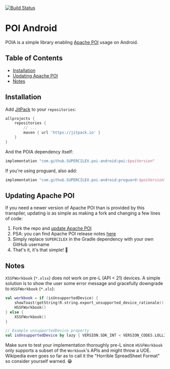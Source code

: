 [![Build Status](https://travis-ci.org/SUPERCILEX/poi-android.svg?branch=master)](https://travis-ci.org/SUPERCILEX/poi-android)

# POI Android

POIA is a simple library enabling [Apache POI](https://poi.apache.org/) usage on Android.

## Table of Contents

- [Installation](#installation)
- [Updating Apache POI](#updating-apache-poi)
- [Notes](#notes)

## Installation

Add [JitPack](https://jitpack.io) to your `repositories`:

```groovy
allprojects {
    repositories {
        // ...
        maven { url 'https://jitpack.io' }
    }
}
```

And the POIA dependency itself:

```groovy
implementation "com.github.SUPERCILEX.poi-android:poi:$poiVersion"
```

If you're using proguard, also add:

```groovy
implementation "com.github.SUPERCILEX.poi-android:proguard:$poiVersion"
```

## Updating Apache POI

If you need a newer version of Apache POI than is provided by this transpiler, updating is as simple
as making a fork and changing a few lines of code:

1. Fork the repo and
   [update Apache POI](https://github.com/SUPERCILEX/poi-android/blob/0fceaa215ef5d752118a6768f4d436edf29b9b72/build.gradle#L15)
  1. PSA: you can find Apache POI release notes [here](https://poi.apache.org/changes.html)
1. Simply replace `SUPERCILEX` in the Gradle dependency with your own GitHub username
1. That's it, it's that simple! 🚀

## Notes

`XSSFWorkbook` (`*.xlsx`) does not work on pre-L (API < 21) devices. A simple solution is to show
the user some error message and gracefully downgrade to `HSSFWorkbook` (`*.xls`):

```kotlin
val workbook = if (isUnsupportedDevice) {
    showToast(getString(R.string.export_unsupported_device_rationale))
    HSSFWorkbook()
} else {
    XSSFWorkbook()
}

// Example unsupportedDevice property
val isUnsupportedDevice by lazy { VERSION.SDK_INT < VERSION_CODES.LOLLIPOP || isLowRamDevice }
```

Make sure to test your implementation thoroughly pre-L since `HSSFWorkbook` only supports a subset
of the `Workbook`'s APIs and might throw a UOE. Wikipedia even goes so far as to call it the
"Horrible SpreadSheet Format" so consider yourself warned. 😁
